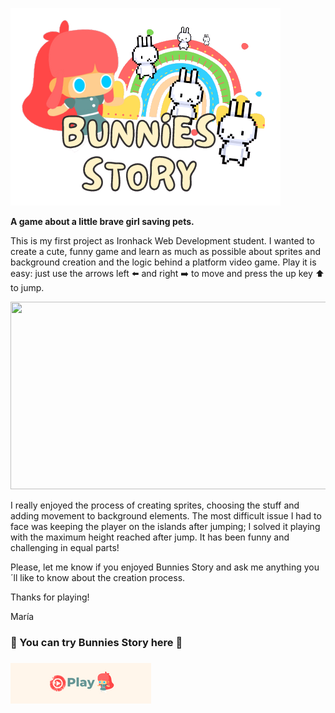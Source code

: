  
 ![bunnies_logo](https://github.com/MaGaBoo/ironhack-videogame-project/blob/master/assets/images/Game%20logo_cut.png)
 
**A game about a little brave girl saving pets.**

This is my first project as Ironhack Web Development student. 
I wanted to create a cute, funny game and learn as much as possible about sprites and background creation and the logic behind a platform video game. Play it is easy: just use the arrows left ⬅️ and right ➡️ to move and press the up key ⬆️ to jump.


<img src="https://user-images.githubusercontent.com/91290073/148745236-2f070f6e-066a-457a-94a8-f6bd8f605c51.png" width="600" height="300" style="max-width: 100%">



I really enjoyed the process of creating sprites, choosing the stuff and adding movement to background elements.
The most difficult issue I had to face was keeping the player on the islands after jumping; I solved it playing with the maximum height reached after jump. It has been funny and challenging in equal parts!

Please, let me know if you enjoyed Bunnies Story and ask me anything you´ll like to know about the creation process.

Thanks for playing!

María

 ### 🐰 You can try Bunnies Story here 🐰 <h3>

<a href="https://magaboo.github.io/ironhack-videogame-project/" rel="nofollow">
<img src="https://github.com/MaGaBoo/ironhack-videogame-project/blob/master/assets/images/Play.png">
 

